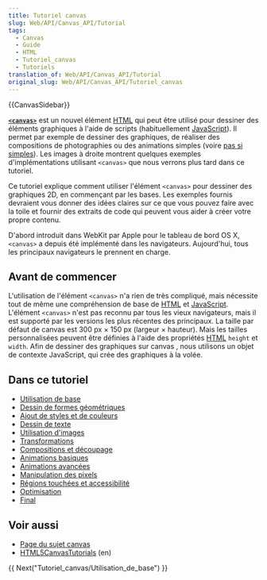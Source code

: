 ```yaml
---
title: Tutoriel canvas
slug: Web/API/Canvas_API/Tutorial
tags:
  - Canvas
  - Guide
  - HTML
  - Tutoriel_canvas
  - Tutoriels
translation_of: Web/API/Canvas_API/Tutorial
original_slug: Web/API/Canvas_API/Tutoriel_canvas
---
```


{{CanvasSidebar}}

**[`<canvas>`](/fr/docs/Web/HTML/Element/canvas)** est un nouvel élément [HTML](/fr/docs/Web/HTML) qui peut être utilisé pour dessiner des éléments graphiques à l'aide de scripts (habituellement [JavaScript](/fr/docs/Glossaire/JavaScript)). Il permet par exemple de dessiner des graphiques, de réaliser des compositions de photographies ou des animations simples (voire [pas si simples](/fr/docs/Un_raycaster_basique_avec_canvas)). Les images à droite montrent quelques exemples d'implémentations utilisant `<canvas>` que nous verrons plus tard dans ce tutoriel.

Ce tutoriel explique comment utiliser l'élément `<canvas>` pour dessiner des graphiques 2D, en commençant par les bases. Les exemples fournis devraient vous donner des idées claires sur ce que vous pouvez faire avec la toile et fournir des extraits de code qui peuvent vous aider à créer votre propre contenu.

D'abord introduit dans WebKit par Apple pour le tableau de bord OS X, `<canvas>` a depuis été implémenté dans les navigateurs. Aujourd'hui, tous les principaux navigateurs le prennent en charge.

## Avant de commencer

L'utilisation de l'élément `<canvas>` n'a rien de très compliqué, mais nécessite tout de même une compréhension de base de [HTML](/fr/docs/Web/HTML) et [JavaScript](/fr/docs/Glossaire/JavaScript). L'élément `<canvas>` n'est pas reconnu par tous les vieux navigateurs, mais il est supporté par les versions les plus récentes des principaux. La taille par défaut de canvas est 300 px × 150 px (largeur × hauteur). Mais les tailles personnalisées peuvent être définies à l'aide des propriétés [HTML](/fr/docs/Web/HTML) `height` et `width`. Afin de dessiner des graphiques sur canvas , nous utilisons un objet de contexte JavaScript, qui crée des graphiques à la volée.

## Dans ce tutoriel

- [Utilisation de base](/fr/docs/Tutoriel_canvas/Utilisation_de_base)
- [Dessin de formes géométriques](/fr/docs/Tutoriel_canvas/Formes_g%C3%A9om%C3%A9triques)
- [Ajout de styles et de couleurs](/fr/docs/Tutoriel_canvas/Ajout_de_styles_et_de_couleurs)
- [Dessin de texte](/fr/docs/Dessin_de_texte_avec_canvas)
- [Utilisation d'images](/fr/docs/Tutoriel_canvas/Utilisation_d'images)
- [Transformations](/fr/docs/Tutoriel_canvas/Transformations)
- [Compositions et découpage](/fr/docs/Web/API/Canvas_API/Tutorial/Compositing)
- [Animations basiques](/fr/docs/Tutoriel_canvas/Animations_basiques)
- [Animations avancées](/fr/docs/Tutoriel_canvas/Advanced_animations)
- [Manipulation des pixels](/fr/docs/Tutoriel_canvas/Pixel_manipulation_with_canvas)
- [Régions touchées et accessibilité](/fr/docs/Web/API/Canvas_API/Tutorial/Hit_regions_and_accessibility)
- [Optimisation](/fr/docs/Tutoriel_canvas/Optimizing_canvas)
- [Final](/fr/docs/Web/API/Canvas_API/Tutorial/Finale)

## Voir aussi

- [Page du sujet canvas](/fr/docs/Web/HTML/Canvas)
- [HTML5CanvasTutorials](http://www.html5canvastutorials.com/) (en)

{{ Next("Tutoriel_canvas/Utilisation_de_base") }}
